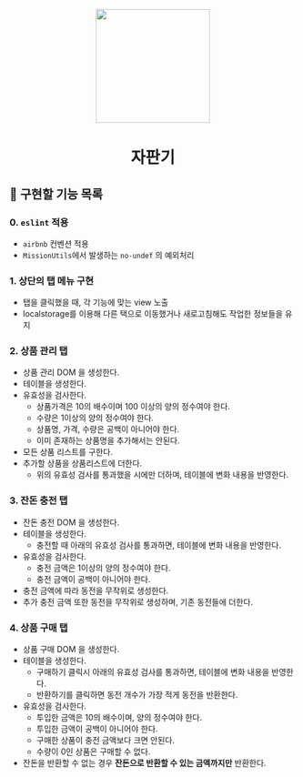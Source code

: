 <p align="middle" >
  <img width="200px;" src="https://github.com/woowacourse/javascript-vendingmachine-precourse/blob/main/images/beverage_icon.png?raw=true"/>
</p>
<h1 align="middle">자판기</h1>

## 🎯 구현할 기능 목록
### 0. `eslint` 적용
- `airbnb` 컨벤션 적용
- `MissionUtils`에서 발생하는 `no-undef` 의 예외처리

### 1. 상단의 탭 메뉴 구현
- 탭을 클릭했을 때, 각 기능에 맞는 view 노출
- localstorage를 이용해 다른 택으로 이동했거나 새로고침해도 작업한 정보들을 유지

### 2. 상품 관리 탭
- 상품 관리 DOM 을 생성한다.
- 테이블을 생성한다.
- 유효성을 검사한다.
    - 상품가격은 10의 배수이며 100 이상의 양의 정수여야 한다.
    - 수량은 1이상의 양의 정수여야 한다.
    - 상품명, 가격, 수량은 공백이 아니어야 한다.
    - 이미 존재하는 상품명을 추가해서는 안된다.
- 모든 상품 리스트를 구한다.
- 추가할 상품을 상품리스트에 더한다.
    - 위의 유효성 검사를 통과했을 시에만 더하며, 테이블에 변화 내용을 반영한다.

### 3. 잔돈 충전 탭
- 잔돈 충전 DOM 을 생성한다.
- 테이블을 생성한다.
    - 충전할 때 아래의 유효성 검사를 통과하면, 테이블에 변화 내용을 반영한다.
- 유효성을 검사한다.
    - 충전 금액은 1이상의 양의 정수여야 한다.
    - 충전 금액이 공백이 아니어야 한다.
- 충전 금액에 따라 동전을 무작위로 생성한다. 
- 추가 충전 금액 또한 동전을 무작위로 생성하며, 기존 동전들에 더한다.

### 4. 상품 구매 탭
- 상품 구매 DOM 을 생성한다.
- 테이블을 생성한다.
    - 구매하기 클릭시 아래의 유효성 검사를 통과하면, 테이블에 변화 내용을 반영한다.
    - 반환하기를 클릭하면 동전 개수가 가장 적게 동전을 반환한다.
- 유효성을 검사한다.
    - 투입한 금액은 10의 배수이며, 양의 정수여야 한다.
    - 투입한 금액이 공백이 아니어야 한다.
    - 구매한 상품이 충전 금액보다 크면 안된다.
    - 수량이 0인 상품은 구매할 수 없다.
- 잔돈을 반환할 수 없는 경우 **잔돈으로 반환할 수 있는 금액까지만** 반환한다.
